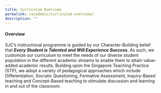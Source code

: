 ```yaml
---
title: Curriculum Overview
permalink: /academic/curriculum-overview/
description: ""
---
```



#### **Overview**


SJC’s instructional programme is guided by our Character-Building belief that **_Every Student is Talented and Will Experience Success_**. As such, we customize our curriculum to meet the needs of our diverse student population in the different academic streams to enable them to attain value-added academic results. Building upon the Singapore Teaching Practice (STP), we adopt a variety of pedagogical approaches which include Differentiation, Socratic Questioning, Formative Assessment, Inquiry-Based teaching and Concept-Based teaching to stimulate discussion and learning in and out of the classroom.